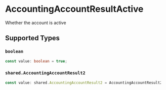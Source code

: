 # AccountingAccountResultActive

Whether the account is active


## Supported Types

### `boolean`

```typescript
const value: boolean = true;
```

### `shared.AccountingAccountResult2`

```typescript
const value: shared.AccountingAccountResult2 = AccountingAccountResult2.True;
```

